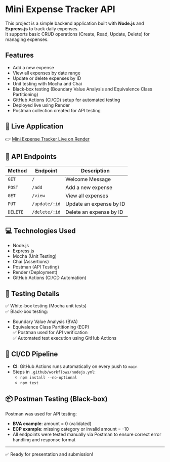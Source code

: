 # Mini Expense Tracker API

This project is a simple backend application built with **Node.js** and **Express.js** to track daily expenses.  
It supports basic CRUD operations (Create, Read, Update, Delete) for managing expenses.

## Features
- Add a new expense
- View all expenses by date range
- Update or delete expenses by ID
- Unit testing with Mocha and Chai
- Black-box testing (Boundary Value Analysis and Equivalence Class Partitioning)
- GitHub Actions (CI/CD) setup for automated testing
- Deployed live using Render
- Postman collection created for API testing

## 🔗 Live Application
👉 [Mini Expense Tracker Live on Render](https://mini-expense-tracker-xt4x.onrender.com/)

## 📡 API Endpoints

| Method   | Endpoint       | Description                 |
|----------|----------------|-----------------------------|
| `GET`    | `/`            | Welcome Message             |
| `POST`   | `/add`         | Add a new expense           |
| `GET`    | `/view`        | View all expenses           |
| `PUT`    | `/update/:id`  | Update an expense by ID     |
| `DELETE` | `/delete/:id`  | Delete an expense by ID     |

## 💻 Technologies Used
- Node.js
- Express.js
- Mocha (Unit Testing)
- Chai (Assertions)
- Postman (API Testing)
- Render (Deployment)
- GitHub Actions (CI/CD Automation)

## 🧪 Testing Details

✅ White-box testing (Mocha unit tests)  
✅ Black-box testing:
- Boundary Value Analysis (BVA)
- Equivalence Class Partitioning (ECP)  
✅ Postman used for API verification  
✅ Automated test execution using GitHub Actions  

## 🔄 CI/CD Pipeline

- **CI**: GitHub Actions runs automatically on every push to `main`
- Steps in `.github/workflows/nodejs.yml`:
  - `npm install --no-optional`
  - `npm test`

## 📦 Postman Testing (Black-box)

Postman was used for API testing:
- **BVA example**: amount = 0 (validated)
- **ECP example**: missing category or invalid amount = -10
- All endpoints were tested manually via Postman to ensure correct error handling and response format

---

✅ Ready for presentation and submission!

